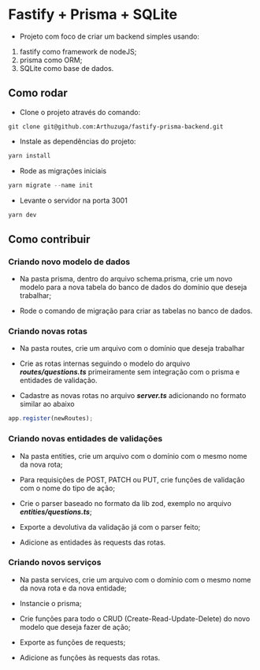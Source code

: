 # Fastify + Prisma + SQLite

- Projeto com foco de criar um backend simples usando:

1. fastify como framework de nodeJS;
2. prisma como ORM;
3. SQLite como base de dados.

## Como rodar

- Clone o projeto através do comando:

```git
git clone git@github.com:Arthuzuga/fastify-prisma-backend.git
```

- Instale as dependências do projeto:

```javascript
yarn install
```

- Rode as migrações iniciais

```javascript
yarn migrate --name init
```

- Levante o servidor na porta 3001

```javascript
yarn dev
```

## Como contribuir

### Criando novo modelo de dados

- Na pasta prisma, dentro do arquivo schema.prisma, crie um novo modelo para a nova tabela do banco de dados do domínio que deseja trabalhar;

- Rode o comando de migração para criar as tabelas no banco de dados.

### Criando novas rotas

- Na pasta routes, crie um arquivo com o domínio que deseja trabalhar

- Crie as rotas internas seguindo o modelo do arquivo **_routes/questions.ts_** primeiramente sem integração com o prisma e entidades de validação.

- Cadastre as novas rotas no arquivo **_server.ts_** adicionando no formato similar ao abaixo

```javascript
app.register(newRoutes);
```

### Criando novas entidades de validações

- Na pasta entities, crie um arquivo com o domínio com o mesmo nome da nova rota;

- Para requisições de POST, PATCH ou PUT, crie funções de validação com o nome do tipo de ação;

- Crie o parser baseado no formato da lib zod, exemplo no arquivo **_entities/questions.ts_**;

- Exporte a devolutiva da validação já com o parser feito;

- Adicione as entidades às requests das rotas.

### Criando novos serviços

- Na pasta services, crie um arquivo com o domínio com o mesmo nome da nova rota e da nova entidade;

- Instancie o prisma;

- Crie funções para todo o CRUD (Create-Read-Update-Delete) do novo modelo que deseja fazer de ação;

- Exporte as funções de requests;

- Adicione as funções às requests das rotas.
